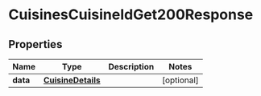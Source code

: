 

# CuisinesCuisineIdGet200Response


## Properties

| Name | Type | Description | Notes |
|------------ | ------------- | ------------- | -------------|
|**data** | [**CuisineDetails**](CuisineDetails.md) |  |  [optional] |



